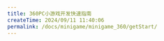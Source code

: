 ```yaml
---
title: 360PC小游戏开发快速指南
createTime: 2024/09/11 11:40:06
permalink: /docs/minigame/minigame_360/getStart/
---
```

